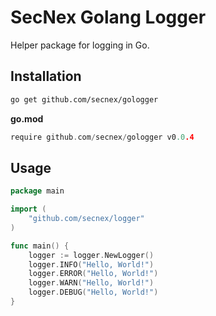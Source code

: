 # SecNex Golang Logger

Helper package for logging in Go.

## Installation

```bash
go get github.com/secnex/gologger
```

**go.mod**

```go
require github.com/secnex/gologger v0.0.4
```

## Usage

```go
package main

import (
	"github.com/secnex/logger"
)

func main() {
	logger := logger.NewLogger()
	logger.INFO("Hello, World!")
	logger.ERROR("Hello, World!")
	logger.WARN("Hello, World!")
	logger.DEBUG("Hello, World!")
}
```
